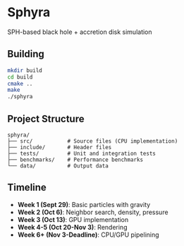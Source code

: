# Sphyra

SPH-based black hole + accretion disk simulation

## Building

```bash
mkdir build
cd build
cmake ..
make
./sphyra
```

## Project Structure

```
sphyra/
├── src/           # Source files (CPU implementation)
├── include/       # Header files
├── tests/         # Unit and integration tests
├── benchmarks/    # Performance benchmarks
└── data/          # Output data
```

## Timeline

- **Week 1 (Sept 29)**: Basic particles with gravity
- **Week 2 (Oct 6)**: Neighbor search, density, pressure
- **Week 3 (Oct 13)**: GPU implementation
- **Week 4-5 (Oct 20-Nov 3)**: Rendering
- **Week 6+ (Nov 3-Deadline)**: CPU/GPU pipelining
